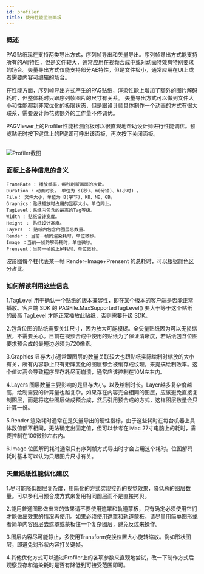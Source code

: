 ```yaml
---
id: profiler
title: 使用性能监测面板
---
```


### 概述

PAG贴纸现在支持两类导出方式，序列帧导出和矢量导出。序列帧导出方式能支持所有的AE特性，但是文件较大，通常应用在视频合成中或对动画特效有特别要求的场合。矢量导出方式仅能支持部分AE特性，但是文件极小，通常应用在UI上或者需要内容可编辑的场合。<br/>

在性能方面，序列帧导出方式产生的PAG贴纸，渲染性能上增加了额外的图片解码耗时，但整体耗时只跟序列帧图片的尺寸有关系。 矢量导出方式可以做到文件大小和性能都到非常优化的极限状态，但是跟设计师具体制作一个动画的方式有很大联系，需要设计师花费额外的工作量不停调优。<br/>

PAGViewer上的Profiler性能检测面板可以很直观地帮助设计师进行性能调优。预览贴纸时按下键盘上的P键即可呼出该面板，再次按下关闭面板。<br/><br/>

![Profiler截图](/img/profiler.jpg)
<br/>


### 面板上各种信息的含义

	FrameRate : 播放帧率，每秒刷新画面的次数。
	Duration : 动画时长， 单位为 s(秒)、m(分钟)、h(小时) 。
	File： 文件大小，单位为 B(字节)、KB、MB、GB。
	Graphics：贴纸播放时占用的显存大小，单位同上。
	TagLevel：贴纸内包含的最高的Tag等级。
	Width : 贴纸设计宽度。
	Height ： 贴纸设计高度。
	Layers  : 贴纸内包含的图层总数量。
	Render : 当前一帧的渲染耗时，单位微秒。
	Image ：当前一帧的解码耗时，单位微秒。
	Prensent：当前一帧的上屏耗时，单位微秒。

波形图每个柱代表某一帧 Render+Image+Prensent 的总耗时，可以根据颜色区分占比。

### 如何解读利用这些信息

1.TagLevel 用于确认一个贴纸的版本兼容性，即在某个版本的客户端是否能正常播放。客户端 SDK 的 PAGFile.MaxSupportedTagLevel() 要大于等于这个贴纸的最高 TagLevel 才能正常播放此贴纸，否则需要升级 SDK。<br/>

2.包含位图的贴纸需要关注尺寸，因为放大可能模糊。全矢量贴纸因为可以无损缩放，不需要关心。目前在视频合成中使用的贴纸为了保证清晰度，若贴纸包含位图要求预合成的最短边必须为720像素。<br/>

3.Graphics 显存大小通常跟图层的数量关联较大也跟贴纸实际绘制时缩放的大小有关，所有内容静止只有矩阵变化的图层都会被缓存成纹理，来提搞绘制效率。这个值过高会导致程序显存耗尽而崩溃，通常应该控制在10M左右内。<br/>

4.Layers 图层数量主要影响的是显存大小，以及绘制时长。Layer越多复杂度越高，绘制需要的计算量也越复杂。如果存在内容完全相同的图层，应该避免直接复制图层，而是将这些图层做成预合成，然后引用预合成的方式，这样图层数量会只计算一份。

5.Render 渲染耗时通常在是矢量导出的硬性指标，由于这些耗时在每台机器上具体数值都不相同，无法确定出固定值，但可以参考在iMac 27寸电脑上的耗时，需要控制在100微秒左右内。

6.Image 位图解码耗时通常只有序列帧方式导出时才会占用这个耗时。位图解码耗时基本可以认为只跟图片尺寸有关。


### 矢量贴纸性能优化建议

1.尽可能降低图层复杂度，用简化的方式实现接近的视觉效果，降低总的图层数量。可以多利用预合成方式来复用相同图层而不是直接拷贝。

2.能用普通图形做出来的效果请不要使用遮罩和轨道蒙板，只有确定必须使用它们才能做出效果的情况再使用。如果必须使用遮罩和轨道蒙板，请尽量用简单图形或者简单内容图层去遮罩或蒙板住一个复杂图层，避免反过来操作。

3.图层内容尽可能静止，多使用Transform变换位置大小旋转缩放。例如形状图层，即避免对形状内容打关键帧。

4.其他优化方式可以通过Profiler上的各项参数来直观地尝试，改一下制作方式后观察显存和渲染耗时是否有降低到可接受范围即可。